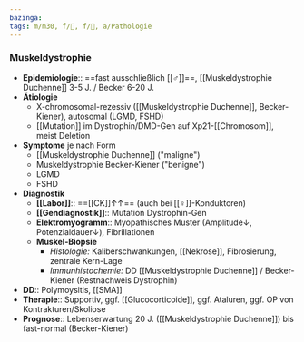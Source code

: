 ```yaml
---
bazinga: 
tags: m/m30, f/🧠, f/🦄, a/Pathologie
---
```

### Muskeldystrophie
- **Epidemiologie**:: ==fast ausschließlich [[♂]]==, [[Muskeldystrophie Duchenne]] 3-5 J. / Becker 6-20 J.
- **Ätiologie**
	- X-chromosomal-rezessiv ([[Muskeldystrophie Duchenne]], Becker-Kiener), autosomal (LGMD, FSHD)
	- [[Mutation]] im Dystrophin/DMD-Gen auf Xp21-[[Chromosom]], meist Deletion
- **Symptome** je nach Form
	- [[Muskeldystrophie Duchenne]] ("maligne")
	- Muskeldystrophie Becker-Kiener ("benigne")
	- LGMD
	- FSHD
- **Diagnostik**
	- **[[Labor]]**:: ==[[CK]]↑↑== (auch bei [[♀]]-Konduktoren)
	- **[[Gendiagnostik]]**:: Mutation Dystrophin-Gen
	- **Elektromyogramm**:: Myopathisches Muster (Amplitude↓, Potenzialdauer↓), Fibrillationen
	- **Muskel-Biopsie**
		- *Histologie:* Kaliberschwankungen, [[Nekrose]], Fibrosierung, zentrale Kern-Lage
		- *Immunhistochemie:* DD [[Muskeldystrophie Duchenne]] / Becker-Kiener (Restnachweis Dystrophin)
- **DD**:: Polymoysitis, [[SMA]]
- **Therapie**:: Supportiv, ggf. [[Glucocorticoide]], ggf. Ataluren, ggf. OP von Kontrakturen/Skoliose
- **Prognose**:: Lebenserwartung 20 J. ([[Muskeldystrophie Duchenne]]) bis fast-normal (Becker-Kiener)